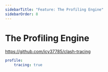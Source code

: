 ```yaml
---
sidebarTitle: "Feature: The Profiling Engine"
sidebarOrder: 8
---
```


# The Profiling Engine

https://github.com/icy37785/clash-tracing

```yaml
profile:
    tracing: true
```
